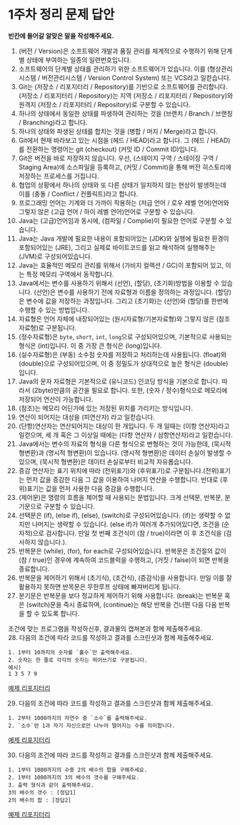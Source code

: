 # 1주차 정리 문제 답안
  
**빈칸에 들어갈 알맞은 말을 작성해주세요.**  
1. (버전 / Version)은 소프트웨어 개발과 품질 관리를 체계적으로 수행하기 위해 단계별 상태에 부여하는 일종의 일련번호입니다.  
2. 소프트웨어의 단계별 상태를 관리하기 위한 소프트웨어가 있습니다. 이를  (형상관리시스템 / 버전관리시스템 / Version Control System) 또는 VCS라고 일컫습니다.
3. Git는 (저장소 / 리포지터리 / Repository)를 기반으로 소프트웨어를 관리합니다. (저장소 / 리포지터리 / Repository)는 지역 (저장소 / 리포지터리 / Repository)와 원격지 (저장소 / 리포지터리 / Repository)로 구분할 수 있습니다.  
4. 하나의 상태에서 동일한 상태를 파생하여 관리하는 것을 (브랜치 / Branch / 브랜칭 / Branching)라고 합니다.  
5. 하나의 상태와 파생된 상태를 합치는 것을 (병합 / 머지 / Merge)라고 합니다.  
6. Git에서 현재 바라보고 있는 시점을 (헤드 / HEAD)라고 합니다. 그 (헤드 / HEAD)를 전환하는 명령어는 git (checkout) (커밋 ID / Commit ID)입니다.  
7. Git은 버전을 바로 저장하지 않습니다. 우선, (스테이지 구역 / 스테이징 구역 / Staging Area)에 소스파일을 등록하고, (커밋 / Commit)을 통해 버전 히스토리에 저장하는 프로세스를 거칩니다.  
8. 협업의 상황에서 하나의 상태와 또 다른 상태가 일치하지 않는 현상이 발생하는데 이를 (충돌 / Conflict / 컨플릭트)라고 합니다.  
9. 프로그래밍 언어는 기계와 더 가까이 작용하는 (저급 언어 / 로우 레벨 언어)언어와 그렇지 않은 (고급 언어 / 하이 레벨 언어)언어로 구분할 수 있습니다.  
10. Java는 (고급)언어임과 동시에, (컴파일 / Complie)이 필요한 언어로 구분할 수 있습니다.  
11. Java는 Java 개발에 필요한 내용이 포함되어있는 (JDK)와 실행에 필요한 환경이 포함되어있는 (JRE), 그리고 실제로 바이트코드를 읽고 해석하여 실행해주는 (JVM)로 구성되어있습니다.  
12. Java는 효율적인 메모리 관리를 위해서 (가비지 컬렉션 / GC)이 포함되어 있고, 이는 특정 메모리 구역에서 동작합니다.  
13. Java에서는 변수를 사용하기 위해서 (선언), (할당), (초기화)방법을 이용할 수 있습니다. (선언)은 변수를 사용하기 전에 자료형과 이름을 정의하는 과정입니다. (할당)은 변수에 값을 저장하는 과정입니다. 그리고 (초기화)는 (선언)와 (할당)를 한번에 수행할 수 있는 방법입니다.  
14. 자료형은 언어 자체에 내장되어있는  (원시자료형/기본자료형)와 그렇지 않은 (참조자료형)로 구분됩니다.  
15. (정수자료형)은 `byte`, `short`, `int`, `long`으로 구성되어있으며, 기본적으로 사용되는 형식은 (int)입니다. 이 중 가장 큰 형식은 (long)입니다.  
16. (실수자료형)은 (부동) 소수점 숫자를 저장하고 처리하는데 사용됩니다. (float)와 (double)으로 구성되어있으며, 이 중 정밀도가 상대적으로 높은 형식은 (double)입니다.  
17. Java의 문자 자료형은 기본적으로 (유니코드) 인코딩 방식을 기본으로 합니다. 따라서 (2byte)만큼의 공간을 필요로 합니다. 또한, (숫자 / 정수)형식으로 메모리에 저장되어 연산이 가능합니다.  
18. (참조)는 메모리 어딘가에 있는 저장된 위치를 가리키는 방식입니다.  
19. 연산이 되어지는 대상을 (피연산자) 라고 일컫습니다.  
20. (단항)연산자는 연산되어지는 대상이 한 개입니다. 두 개 일때는 (이항 연산자)라고 일컫으며, 세 개 혹은 그 이상일 때에는 (다항 연산자  / 삼항연산자)라고 일컫습니다.  
21. Java에서는 변수의 자료의 형식을 다른 형식으로 변형하는 것이 가능한데, (묵시적 형변환)과 (명시적 형변환)이 있습니다. (명시적 형변환)은 데이터 손실이 발생할 수 있으며, (묵시적 형변환)은 데이터 손실로부터 비교적 자유롭습니다.  
22. 증감 연산자는 표기 위치에 따라 (전위표기)와 (후위표기)로 구분됩니다.(전위)표기는 먼저 값을 증감한 다음 그 값을 이용하여 나머지 연산을 수행합니다. 반대로 (후위)표기는 값을 먼저 사용한 다음 증감을 수행합니다.  
23. (제어문)은 명령의 흐름을 제어할 때 사용되는 문법입니다. 크게 선택문, 반복문, 분기문으로 구분할 수 있습니다.  
24. 선택문은 (if), (else if), (else), (switch)로 구성되어있습니다. (if)는 생략할 수 없지만 나머지는 생략할 수 있습니다. (else if)가 여러개 추가되어있다면, 조건을 (순자척)으로 검사합니다. 만일 첫 번째 조건식이 (참 / true)이라면 이 후 조건식을 (검사하지 않습니다.).  
25. 반복문은 (while), (for), for each로 구성되어있습니다. 반복문은 조건절의 값이 (참 / true)인 경우에 계속하여 코드블럭을 수행하고, (거짓 / false)이 되면 반복을 종료합니다.
26. 반복문을 제어하기 위해서 (초기식),  (조건식),  (증감식)을 사용합니다. 만일 이를 잘 활용하지 못하면 반목문은 무한루프 상태에 빠져버리게 됩니다.  
27. 분기문은 반복문을 보다 정교하게 제어하기 위해 사용합니다. (break)는 반복문 혹은 (switch)문을 즉시 종료하며, (continue)는 해당 반복을 건너뛴 다음 다음 반복을 할 수 있도록 합니다.  
  
조건에 맞는 프로그램을 작성하신후, 결과물의 캡쳐본과 함께 제출해주세요.  
28. 다음의 조건에 따라 코드를 작성하고 결과를 스크린샷과 함께 제출해주세요.  
```text
1. 1부터 10까지의 숫자를 `홀수`만 출력해주세요.
2. 숫자는 한 줄로 각각의 숫자는 띄어쓰기로 구분됩니다.
예시)
1 3 5 7 9
```  
[예제 리포지터리](https://github.com/eddie1031/EST-BACKEND-7-JAVA/blob/main/basic/src/main/java/weekly/week1/Q28.java)  

29. 다음의 조건에 따라 코드를 작성하고 결과를 스크린샷과 함께 제출해주세요.  
```text  
1. 2부터 1000까지의 자연수 중 `소수`를 출력해주세요.
2. `소수`란 1과 자기 자신으로만 나누어 떨어지는 수를 의미합니다.
```  
[예제 리포지터리](https://github.com/eddie1031/EST-BACKEND-7-JAVA/blob/main/basic/src/main/java/weekly/week1/Q29.java)  
  
30. 다음의 조건에 따라 코드를 작성하고 결과를 스크린샷과 함께 제출해주세요.  
```text
1. 1부터 1000까지의 수중 2의 배수의 합을 구해주세요.
2. 1부터 1000까지의 3의 배수의 갯수를 구해주세요.
3. 출력 형식과 같이 출력해주세요.
3의 배수의 갯수 : [정답1] 
2의 배수의 합 : [정답2]
```
[예제 리포지터리](https://github.com/eddie1031/EST-BACKEND-7-JAVA/blob/main/basic/src/main/java/weekly/week1/Q30.java)  
   